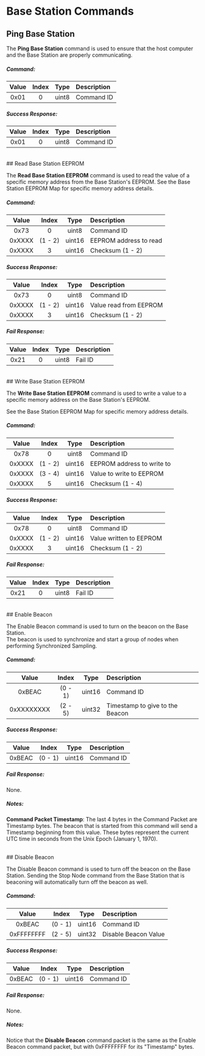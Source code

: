# Base Station Commands


## Ping Base Station

The **Ping Base Station** command is used to ensure that the host computer and the Base Station are properly communicating.

##### Command:
Value   | Index     | Type   | Description
:------:|:---------:|:------:|:------------
0x01    | 0         | uint8  | Command ID

##### Success Response:
Value   | Index     | Type   | Description
:------:|:---------:|:------:|:------------
0x01    | 0         | uint8  | Command ID

<br>
## Read Base Station EEPROM

The **Read Base Station EEPROM** command is used to read the value of a specific memory address from the Base Station's EEPROM.  See the Base Station EEPROM Map for specific memory address details.

##### Command:
Value   | Index     | Type   | Description
:------:|:---------:|:------:|:------------
0x73    | 0         | uint8  | Command ID
0xXXXX  | (1 - 2)   | uint16 | EEPROM address to read
0xXXXX  | 3         | uint16 | Checksum (1 - 2)

##### Success Response:
Value   | Index     | Type   | Description
:------:|:---------:|:------:|:------------
0x73    | 0         | uint8  | Command ID
0xXXXX  | (1 - 2)   | uint16 | Value read from EEPROM
0xXXXX  | 3         | uint16 | Checksum (1 - 2)

##### Fail Response:
Value   | Index     | Type   | Description
:------:|:---------:|:------:|:------------
0x21    | 0         | uint8  | Fail ID

<br>
## Write Base Station EEPROM

The **Write Base Station EEPROM** command is used to write a value to a specific memory address on the Base Station's EEPROM.

See the Base Station EEPROM Map for specific memory address details.

##### Command:
Value   | Index     | Type   | Description
:------:|:---------:|:------:|:------------
0x78    | 0         | uint8  | Command ID
0xXXXX  | (1 - 2)   | uint16 | EEPROM address to write to
0xXXXX  | (3 - 4)   | uint16 | Value to write to EEPROM
0xXXXX  | 5         | uint16 | Checksum (1 - 4)

##### Success Response:
Value   | Index     | Type   | Description
:------:|:---------:|:------:|:------------
0x78    | 0         | uint8  | Command ID
0xXXXX  | (1 - 2)   | uint16 | Value written to EEPROM
0xXXXX  | 3         | uint16 | Checksum (1 - 2)

##### Fail Response:
Value   | Index     | Type   | Description
:------:|:---------:|:------:|:------------
0x21    | 0         | uint8  | Fail ID


<br>
## Enable Beacon

The Enable Beacon command is used to turn on the beacon on the Base Station.<br>
The beacon is used to synchronize and start a group of nodes when performing Synchronized Sampling.

##### Command:
Value   | Index     | Type   | Description
:------:|:---------:|:------:|:------------
0xBEAC  | (0 - 1)   | uint16 | Command ID
0xXXXXXXXX  | (2 - 5)   | uint32 | Timestamp to give to the Beacon

##### Success Response:
Value   | Index     | Type   | Description
:------:|:---------:|:------:|:------------
0xBEAC  | (0 - 1)   | uint16 | Command ID

##### Fail Response:
None.

##### Notes:
**Command Packet Timestamp**: The last 4 bytes in the Command Packet are Timestamp bytes. The beacon that is started from this command will send a Timestamp beginning from this value. These bytes represent the current UTC time in seconds from the Unix Epoch (January 1, 1970). 


<br>
## Disable Beacon

The Disable Beacon command is used to turn off the beacon on the Base Station. Sending the Stop Node command from the Base Station that is beaconing will automatically turn off the beacon as well.

##### Command:
Value   | Index     | Type   | Description
:------:|:---------:|:------:|:------------
0xBEAC  | (0 - 1)   | uint16 | Command ID
0xFFFFFFFF  | (2 - 5)   | uint32 | Disable Beacon Value

##### Success Response:
Value   | Index     | Type   | Description
:------:|:---------:|:------:|:------------
0xBEAC  | (0 - 1)   | uint16 | Command ID

##### Fail Response:
None.

##### Notes:
Notice that the **Disable Beacon** command packet is the same as the Enable Beacon command packet, but with 0xFFFFFFFF for its "Timestamp" bytes.
